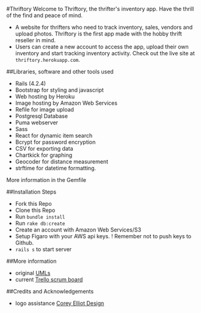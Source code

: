 #Thriftory
Welcome to Thriftory, the thrifter's inventory app.
Have the thrill of the find and peace of mind.

- A website for thrifters who need to track inventory, sales, vendors and upload
photos. Thriftory is the first app made with the hobby thrift reseller in mind.
- Users can create a new account to access the app, upload their own inventory and
start tracking inventory activity.
Check out the live site at `thriftory.herokuapp.com`.

##Libraries, software and other tools used
- Rails (4.2.4)
- Bootstrap for styling and javascript
- Web hosting by Heroku
- Image hosting by Amazon Web Services
- Refile for image upload
- Postgresql Database
- Puma webserver
- Sass
- React for dynamic item search
- Bcrypt for password encryption
- CSV for exporting data
- Chartkick for graphing
- Geocoder for distance measurement
- strftime for datetime formatting.

More information in the Gemfile

##Installation Steps
- Fork this Repo
- Clone this Repo
- Run `bundle install`
- Run `rake db:create`
- Create an account with Amazon Web Services/S3
- Setup Figaro with your AWS api keys.  ! Remember not to push keys to Github.
- `rails s` to start server

##More information
- original [UMLs](InventoryUMLupdate.jpg)
- current [Trello scrum board](https://trello.com/b/BvRjL9bK/thriftory)

##Credits and Acknowledgements
- logo assistance [Corey Elliot Design](https://www.linkedin.com/in/coreyaelliott)
